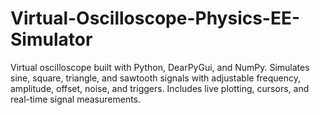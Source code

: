 # Virtual-Oscilloscope-Physics-EE-Simulator
Virtual oscilloscope built with Python, DearPyGui, and NumPy. Simulates sine, square, triangle, and sawtooth signals with adjustable frequency, amplitude, offset, noise, and triggers. Includes live plotting, cursors, and real-time signal measurements.
